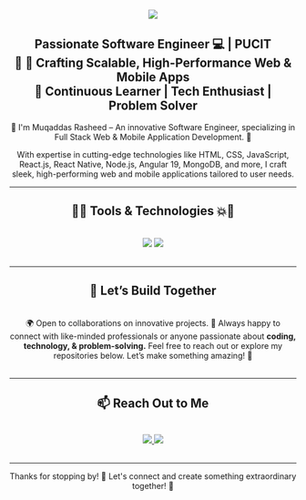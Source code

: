 <h1 align="center">
    <img src="https://readme-typing-svg.herokuapp.com/?font=Righteous&color=7e15f7&random=falsesize=35&center=true&vCenter=true&width=500&height=70&duration=2000&lines=Hi+There!+👋;+I'm+Muqaddas+Rasheed+👨🏻‍💻;" />
</h1>

<h2 align="center">Passionate Software Engineer 💻 | PUCIT<br>
 🌱 🔧 Crafting Scalable, High-Performance Web & Mobile Apps <br>
🌱 Continuous Learner | Tech Enthusiast | Problem Solver

</h2>

<div align="center">  
🌱 I'm Muqaddas Rasheed – An innovative Software Engineer, specializing in Full Stack Web & Mobile Application Development. 🚀

With expertise in cutting-edge technologies like HTML, CSS, JavaScript, React.js, React Native, Node.js, Angular 19, MongoDB, and more, I craft sleek, high-performing web and mobile applications tailored to user needs.

 </div>

---
<h2 align="center">🚀💥 Tools & Technologies 💥🚀</h2>
<br/>
<div align="center">
    <img src="https://skillicons.dev/icons?i=react,angular,javascript,nodejs,vscode,github,tailwind,git,linux,docker,kubernetes,gitlab,azure" />
    <img src="https://skillicons.dev/icons?i=css,postgresql,supabase,html,firebase,mongodb,nextjs,mysql,php,laravel" /><br>
</div>

<br/>

---
<h2 align="center">🤝 Let’s Build Together</h2>
<br>
<div align="center">
🌍 Open to collaborations on innovative projects.
💬 Always happy to connect with like-minded professionals or anyone passionate about <b> coding, technology, & problem-solving.</b>
Feel free to reach out or explore my repositories below. Let’s make something amazing! 🌟
</div>

<br/>

---
<h2 align="center">📫 Reach Out to Me</h2>
<br>
<div align="center"> 
  <a href="mailto:muqaddasrasheedahmad@gmail.com">
    <img src="https://img.shields.io/badge/Gmail-6C22A6?style=for-the-badge&logo=gmail&logoColor=white" />
  <a href="https://www.linkedin.com/in/[Muqaddas Rasheed](https://www.linkedin.com/in/muqaddas-rasheed-480b89247/)" >
    <img src="https://img.shields.io/badge/LinkedIn-0077B5?style=for-the-badge&logo=linkedin&logoColor=white" />
  </a>
</div>

<br/>

---
<div align="center">
Thanks for stopping by! 🚀 
Let's connect and create something extraordinary together! 🎉
</div>

